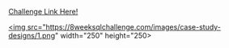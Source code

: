 <a href="https://8weeksqlchallenge.com/case-study-1/"> Challenge Link Here!

<img src="https://8weeksqlchallenge.com/images/case-study-designs/1.png" width="250" height="250>
